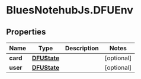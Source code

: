 # BluesNotehubJs.DFUEnv

## Properties

Name | Type | Description | Notes
------------ | ------------- | ------------- | -------------
**card** | [**DFUState**](DFUState.md) |  | [optional] 
**user** | [**DFUState**](DFUState.md) |  | [optional] 


